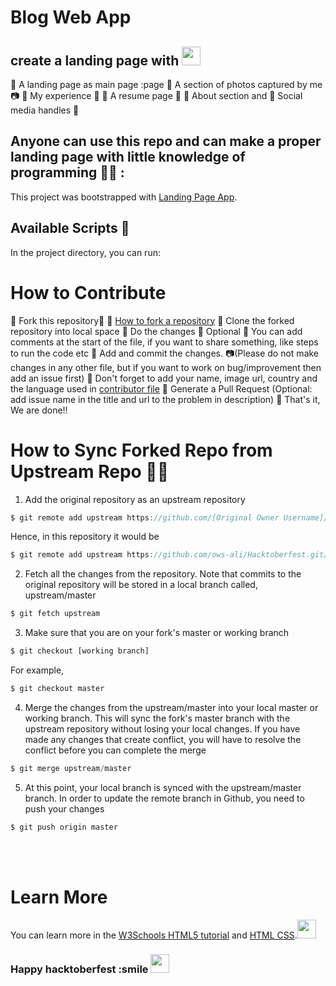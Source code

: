 # Blog Web App

## create a landing page with <img src="https://raw.githubusercontent.com/iampavangandhi/iampavangandhi/master/gifs/Hi.gif" width="30px">
💎 A landing page as main page :page
💎 A section of photos captured by me 📷
💎 My experience  📶 
💎 A resume page 📑 
💎 About section and
💎 Social media handles 📱

## Anyone can use this repo and can make a proper landing page with little knowledge of programming 👨‍💻 :
This project was bootstrapped with [Landing Page App](https://github.com/PriyanshTri/Landing-page.git).
## Available Scripts 🧾
In the project directory, you can run: 
###

# How to Contribute

💎 Fork this repository📑  💎 [How to fork a repository](https://services.github.com/on-demand/intro-to-github/create-pull-request)
💎 Clone the forked repository into local space
💎 Do the changes
💎 Optional 💎 You can add comments at the start of the file, if you want to share something, like steps to run the code etc
💎 Add and commit the changes. 📷(Please do not make changes in any other file, but if you want to work on bug/improvement then add an issue first)
💎 Don't forget to add your name, image url, country and the language used in [contributor file](https://github.com/PriyanshTri/Landing-page/blob/main/contributor.md)
💎 Generate a Pull Request (Optional: add issue name in the title and url to the problem in description)
💎 That's it, We are done!!


# How to Sync Forked Repo from Upstream Repo 🤷‍♂️


1. Add the original repository as an upstream repository
```javascript
$ git remote add upstream https://github.com/[Original Owner Username]/[Original Repository].git
```
Hence, in this repository it would be
```javascript
$ git remote add upstream https://github.com/ows-ali/Hacktoberfest.git/
```

2. Fetch all the changes from the repository. Note that commits to the original repository will be stored in a local branch called, upstream/master
```javascript
$ git fetch upstream
```

3. Make sure that you are on your fork's master or working branch
```javascript
$ git checkout [working branch]
```
For example,
```javascript
$ git checkout master
```

4. Merge the changes from the upstream/master into  your local master or working branch. This will sync the fork's master branch with the upstream repository without losing your local changes. If you have made any changes that create conflict, you will have to resolve the conflict before you can complete the merge
```javascript
$ git merge upstream/master
```

5. At this point, your local branch is synced with the upstream/master branch. In order to update the remote branch in Github, you need to push your changes
```javascript
$ git push origin master
```
<br><br>
# Learn More

You can learn more in the [W3Schools HTML5 tutorial](https://www.w3schools.com/html/) and [HTML CSS](https://www.codecademy.com/catalog/language/html-css).<img src="https://raw.githubusercontent.com/iampavangandhi/iampavangandhi/master/gifs/Hi.gif" width="30px">


### Happy hacktoberfest :smile  <img src="https://raw.githubusercontent.com/iampavangandhi/iampavangandhi/master/gifs/Hi.gif" width="30px">

